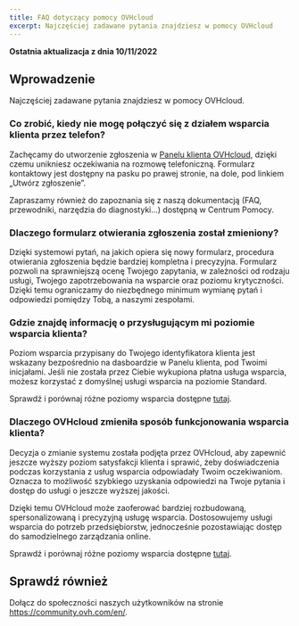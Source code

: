 ```yaml
---
title: FAQ dotyczący pomocy OVHcloud
excerpt: Najczęściej zadawane pytania znajdziesz w pomocy OVHcloud
---
```


**Ostatnia aktualizacja z dnia 10/11/2022**

## Wprowadzenie

Najczęściej zadawane pytania znajdziesz w pomocy OVHcloud.

### Co zrobić, kiedy nie mogę połączyć się z działem wsparcia klienta przez telefon?

Zachęcamy do utworzenie zgłoszenia w [Panelu klienta OVHcloud](https://www.ovh.com/auth/?action=gotomanager&from=https://www.ovh.pl/&ovhSubsidiary=pl), dzięki czemu unikniesz oczekiwania na rozmowę telefoniczną. Formularz kontaktowy jest dostępny na pasku po prawej stronie, na dole, pod linkiem „Utwórz zgłoszenie”.

Zapraszamy również do zapoznania się z naszą dokumentacją (FAQ, przewodniki, narzędzia do diagnostyki...) dostępną w Centrum Pomocy.

### Dlaczego formularz otwierania zgłoszenia został zmieniony?

Dzięki systemowi pytań, na jakich opiera się nowy formularz, procedura otwierania zgłoszenia będzie bardziej kompletna i precyzyjna. Formularz pozwoli na sprawniejszą ocenę Twojego zapytania, w zależności od rodzaju usługi, Twojego zapotrzebowania na wsparcie oraz poziomu krytyczności. Dzięki temu ograniczamy do niezbędnego minimum wymianę pytań i odpowiedzi pomiędzy Tobą, a naszymi zespołami.

### Gdzie znajdę informację o przysługującym mi poziomie wsparcia klienta?

Poziom wsparcia przypisany do Twojego identyfikatora klienta jest wskazany bezpośrednio na dasboardzie w Panelu klienta, pod Twoimi inicjałami. Jeśli nie została przez Ciebie wykupiona płatna usługa wsparcia, możesz korzystać z domyślnej usługi wsparcia na poziomie Standard.

Sprawdź i porównaj różne poziomy wsparcia dostępne [tutaj](https://www.ovhcloud.com/pl/support-levels/).

### Dlaczego OVHcloud zmieniła sposób funkcjonowania wsparcia klienta?

Decyzja o zmianie systemu została podjęta przez OVHcloud, aby zapewnić jeszcze wyższy poziom satysfakcji klienta i sprawić, żeby doświadczenia podczas korzystania z usług wsparcia odpowiadały Twoim oczekiwaniom. Oznacza to możliwość szybkiego uzyskania odpowiedzi na Twoje pytania i dostęp do usługi o jeszcze wyższej jakości.

Dzięki temu OVHcloud może zaoferować bardziej rozbudowaną, spersonalizowaną i precyzyjną usługę wsparcia. Dostosowujemy usługi wsparcia do potrzeb przedsiębiorstw, jednocześnie pozostawiając dostęp do samodzielnego zarządzania online.

Sprawdź i porównaj różne poziomy wsparcia dostępne [tutaj](https://www.ovhcloud.com/pl/support-levels/).

## Sprawdź również
 
Dołącz do społeczności naszych użytkowników na stronie <https://community.ovh.com/en/>.